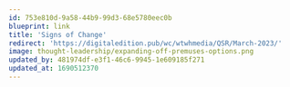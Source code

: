 ```yaml
---
id: 753e810d-9a58-44b9-99d3-68e5780eec0b
blueprint: link
title: 'Signs of Change'
redirect: 'https://digitaledition.pub/wc/wtwhmedia/QSR/March-2023/'
image: thought-leadership/expanding-off-premuses-options.png
updated_by: 481974df-e3f1-46c6-9945-1e609185f271
updated_at: 1690512370
---
```

